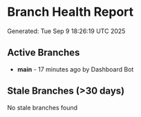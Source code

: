 # Branch Health Report
Generated: Tue Sep  9 18:26:19 UTC 2025

## Active Branches
- **main** - 17 minutes ago by Dashboard Bot

## Stale Branches (>30 days)
No stale branches found
